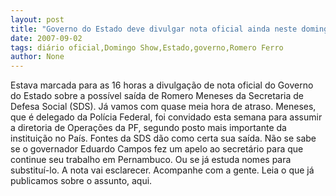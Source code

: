 ```yaml
---
layout: post
title: "Governo do Estado deve divulgar nota oficial ainda neste domingo sobre saída do secretário Romero Meneses"
date: 2007-09-02
tags: diário oficial,Domingo Show,Estado,governo,Romero Ferro
author: None
---
```

Estava marcada para as 16 horas a divulga&ccedil;&atilde;o de nota oficial do Governo do Estado sobre a poss&iacute;vel sa&iacute;da de Romero Meneses da Secretaria de Defesa Social (SDS). J&aacute; vamos com quase meia hora de atraso.
Meneses, que &eacute; delegado da Pol&iacute;cia Federal,&nbsp;foi convidado esta semana para assumir a diretoria de Opera&ccedil;&otilde;es da PF, segundo posto mais importante da institui&ccedil;&atilde;o no Pa&iacute;s.
Fontes da SDS d&atilde;o como certa sua sa&iacute;da. N&atilde;o se sabe se o governador Eduardo Campos fez um apelo ao secret&aacute;rio para que continue seu trabalho em Pernambuco. Ou se j&aacute; estuda nomes para substitu&iacute;-lo. 
A nota vai esclarecer. Acompanhe com&nbsp;a gente.
Leia o que j&aacute; publicamos sobre o assunto, aqui. 